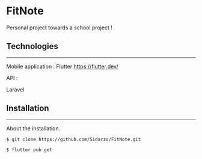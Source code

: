 # FitNote

Personal project towards a school project !

## Technologies
***
Mobile application :
Flutter https://flutter.dev/

API :

Laravel

## Installation
***
About the installation.
```
$ git clone https://github.com/Sidarzo/FitNote.git

$ flutter pub get

```

